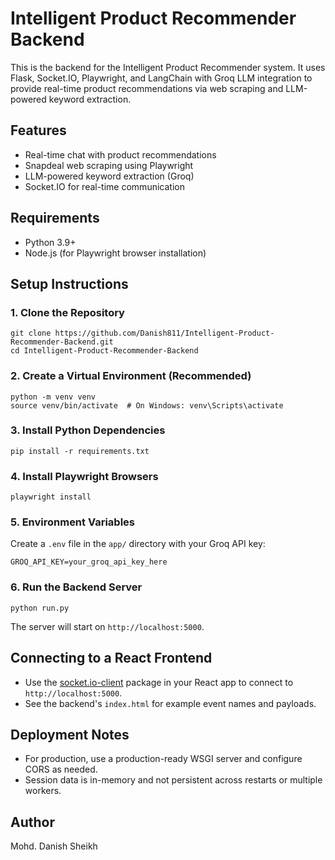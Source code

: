 # Intelligent Product Recommender Backend

This is the backend for the Intelligent Product Recommender system. It uses Flask, Socket.IO, Playwright, and LangChain with Groq LLM integration to provide real-time product recommendations via web scraping and LLM-powered keyword extraction.

## Features
- Real-time chat with product recommendations
- Snapdeal web scraping using Playwright
- LLM-powered keyword extraction (Groq)
- Socket.IO for real-time communication

## Requirements
- Python 3.9+
- Node.js (for Playwright browser installation)

## Setup Instructions

### 1. Clone the Repository
```
git clone https://github.com/Danish811/Intelligent-Product-Recommender-Backend.git
cd Intelligent-Product-Recommender-Backend
```

### 2. Create a Virtual Environment (Recommended)
```
python -m venv venv
source venv/bin/activate  # On Windows: venv\Scripts\activate
```

### 3. Install Python Dependencies
```
pip install -r requirements.txt
```

### 4. Install Playwright Browsers
```
playwright install
```

### 5. Environment Variables
Create a `.env` file in the `app/` directory with your Groq API key:
```
GROQ_API_KEY=your_groq_api_key_here
```

### 6. Run the Backend Server
```
python run.py
```
The server will start on `http://localhost:5000`.

## Connecting to a React Frontend
- Use the [socket.io-client](https://socket.io/docs/v4/client-api/) package in your React app to connect to `http://localhost:5000`.
- See the backend's `index.html` for example event names and payloads.

## Deployment Notes
- For production, use a production-ready WSGI server and configure CORS as needed.
- Session data is in-memory and not persistent across restarts or multiple workers.

## Author
Mohd. Danish Sheikh